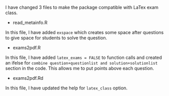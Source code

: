 I have changed 3 files to make the package compatible with LaTex exam class.

* read_metainfo.R

In this file, I have added `exspace` which creates some space after questions to give space for students to solve the question.

* exams2pdf.R

In this file, I have added `latex_exams = FALSE` to function calls and created an ifelse for `combine question+questionlist and solution+solutionlist` section in the code. This allows me to put points above each question.

* exams2pdf.Rd

In this file, I have updated the help for `latex_class` option.
